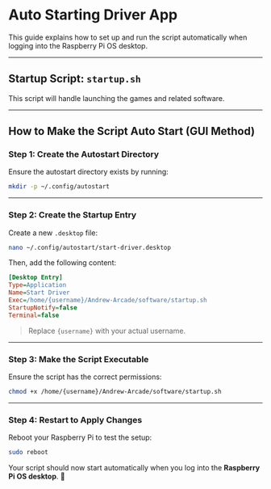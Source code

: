 # Auto Starting Driver App

This guide explains how to set up and run the script automatically when logging into the Raspberry Pi OS desktop.

---

## Startup Script: `startup.sh`

This script will handle launching the games and related software.

---

## How to Make the Script Auto Start (GUI Method)

### Step 1: Create the Autostart Directory  
Ensure the autostart directory exists by running:

```bash
mkdir -p ~/.config/autostart
```

---

### Step 2: Create the Startup Entry  
Create a new `.desktop` file:

```bash
nano ~/.config/autostart/start-driver.desktop
```

Then, add the following content:

```ini
[Desktop Entry]
Type=Application
Name=Start Driver
Exec=/home/{username}/Andrew-Arcade/software/startup.sh
StartupNotify=false
Terminal=false
```

> Replace `{username}` with your actual username.

---

### Step 3: Make the Script Executable  
Ensure the script has the correct permissions:

```bash
chmod +x /home/{username}/Andrew-Arcade/software/startup.sh
```

---

### Step 4: Restart to Apply Changes  
Reboot your Raspberry Pi to test the setup:

```bash
sudo reboot
```

Your script should now start automatically when you log into the **Raspberry Pi OS desktop**. 🎉